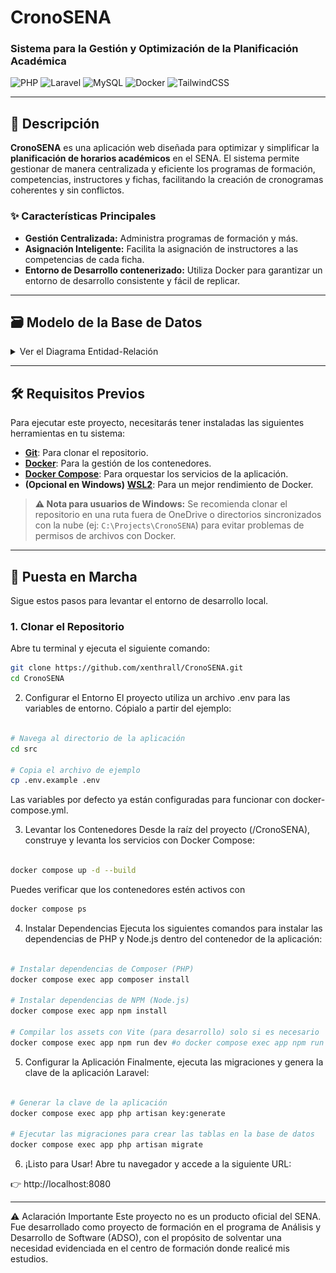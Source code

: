 # CronoSENA
### Sistema para la Gestión y Optimización de la Planificación Académica



![PHP](https://img.shields.io/badge/PHP-8.3-777BB4?style=for-the-badge&logo=php)
![Laravel](https://img.shields.io/badge/Laravel-12-FF2D20?style=for-the-badge&logo=laravel)
![MySQL](https://img.shields.io/badge/MySQL-8.0-4479A1?style=for-the-badge&logo=mysql)
![Docker](https://img.shields.io/badge/Docker-28.4-2496ED?style=for-the-badge&logo=docker)
![TailwindCSS](https://img.shields.io/badge/Tailwind_CSS-4-38B2AC?style=for-the-badge&logo=tailwind-css)

---

## 📄 Descripción

**CronoSENA** es una aplicación web diseñada para optimizar y simplificar la **planificación de horarios académicos** en el SENA. El sistema permite gestionar de manera centralizada y eficiente los programas de formación, competencias, instructores y fichas, facilitando la creación de cronogramas coherentes y sin conflictos.

### ✨ Características Principales

* **Gestión Centralizada:** Administra programas de formación y más.
* **Asignación Inteligente:** Facilita la asignación de instructores a las competencias de cada ficha.
* **Entorno de Desarrollo contenerizado:** Utiliza Docker para garantizar un entorno de desarrollo consistente y fácil de replicar.

---

## 🗃️ Modelo de la Base de Datos

<details>
  <summary>Ver el Diagrama Entidad-Relación</summary>
  <img src="docs/cronosenadb_schema.png" alt="Database Schema">
</details>

---

## 🛠️ Requisitos Previos

Para ejecutar este proyecto, necesitarás tener instaladas las siguientes herramientas en tu sistema:

* **[Git](https://git-scm.com/downloads)**: Para clonar el repositorio.
* **[Docker](https://docs.docker.com/get-docker/)**: Para la gestión de los contenedores.
* **[Docker Compose](https://docs.docker.com/compose/install/)**: Para orquestar los servicios de la aplicación.
* **(Opcional en Windows)** **[WSL2](https://learn.microsoft.com/es-es/windows/wsl/install)**: Para un mejor rendimiento de Docker.

> **⚠️ Nota para usuarios de Windows:** Se recomienda clonar el repositorio en una ruta fuera de OneDrive o directorios sincronizados con la nube (ej: `C:\Projects\CronoSENA`) para evitar problemas de permisos de archivos con Docker.

---

## 🚀 Puesta en Marcha

Sigue estos pasos para levantar el entorno de desarrollo local.

### 1. Clonar el Repositorio

Abre tu terminal y ejecuta el siguiente comando:

```bash
git clone https://github.com/xenthrall/CronoSENA.git
cd CronoSENA

```

2. Configurar el Entorno
El proyecto utiliza un archivo .env para las variables de entorno. Cópialo a partir del ejemplo:

```bash

# Navega al directorio de la aplicación
cd src

# Copia el archivo de ejemplo
cp .env.example .env

```

Las variables por defecto ya están configuradas para funcionar con docker-compose.yml.

3. Levantar los Contenedores
Desde la raíz del proyecto (/CronoSENA), construye y levanta los servicios con Docker Compose:

```bash

docker compose up -d --build

```

Puedes verificar que los contenedores estén activos con 
```bash
docker compose ps
```
4. Instalar Dependencias
Ejecuta los siguientes comandos para instalar las dependencias de PHP y Node.js dentro del contenedor de la aplicación:

```bash

# Instalar dependencias de Composer (PHP)
docker compose exec app composer install

# Instalar dependencias de NPM (Node.js)
docker compose exec app npm install

# Compilar los assets con Vite (para desarrollo) solo si es necesario
docker compose exec app npm run dev #o docker compose exec app npm run build
```

5. Configurar la Aplicación
Finalmente, ejecuta las migraciones y genera la clave de la aplicación Laravel:

```bash

# Generar la clave de la aplicación
docker compose exec app php artisan key:generate

# Ejecutar las migraciones para crear las tablas en la base de datos
docker compose exec app php artisan migrate
```

6. ¡Listo para Usar!
Abre tu navegador y accede a la siguiente URL:

👉 http://localhost:8080


---


⚠️ Aclaración Importante
Este proyecto no es un producto oficial del SENA. Fue desarrollado como proyecto de formación en el programa de Análisis y Desarrollo de Software (ADSO), con el propósito de solventar una necesidad evidenciada en el centro de formación donde realicé mis estudios.